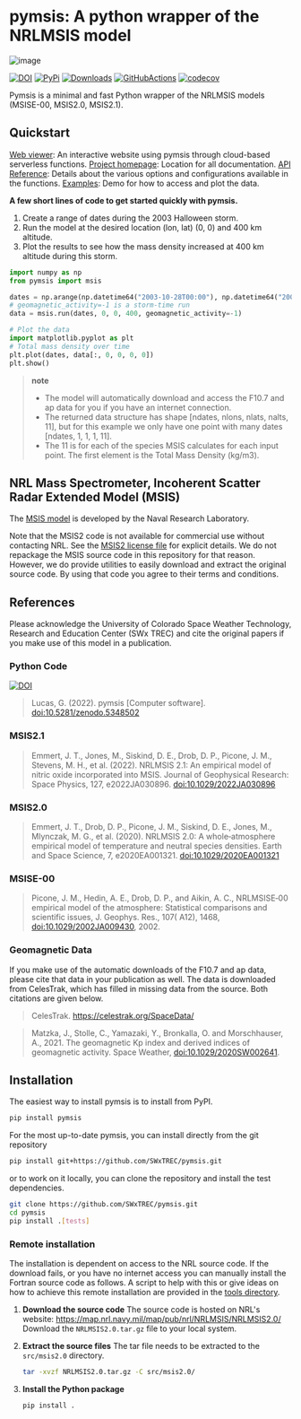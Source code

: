 # pymsis: A python wrapper of the NRLMSIS model

![image](https://swxtrec.github.io/pymsis/_static/pymsis-logo.png)

[![DOI](https://zenodo.org/badge/DOI/10.5281/zenodo.5348502.svg)](https://doi.org/10.5281/zenodo.5348502)
[![PyPi](https://badge.fury.io/py/pymsis.svg)](https://badge.fury.io/py/pymsis)
[![Downloads](https://static.pepy.tech/badge/pymsis/month)](https://pepy.tech/project/pymsis)
[![GitHubActions](https://github.com/SWxTREC/pymsis/actions/workflows/tests.yml/badge.svg)](https://github.com/SWxTREC/pymsis/actions?query=workflow%3Atests)
[![codecov](https://codecov.io/gh/SWxTREC/pymsis/branch/main/graph/badge.svg?token=NSUGKPJ3F7)](https://codecov.io/gh/SWxTREC/pymsis)

Pymsis is a minimal and fast Python wrapper of the NRLMSIS
models (MSISE-00, MSIS2.0, MSIS2.1).

## Quickstart

[Web viewer](https://swx-trec.com/msis): An interactive website using pymsis through cloud-based serverless functions.
[Project homepage](https://swxtrec.github.io/pymsis/): Location for all documentation.
[API Reference](https://swxtrec.github.io/pymsis/reference/index.html): Details about the various options and configurations available in the functions.
[Examples](https://swxtrec.github.io/pymsis/examples/index.html): Demo for how to access and plot the data.

**A few short lines of code to get started quickly with pymsis.**

1. Create a range of dates during the 2003 Halloween storm.
2. Run the model at the desired location (lon, lat) (0, 0) and 400 km altitude.
3. Plot the results to see how the mass density increased at 400 km altitude during this storm.

```python
import numpy as np
from pymsis import msis

dates = np.arange(np.datetime64("2003-10-28T00:00"), np.datetime64("2003-11-04T00:00"), np.timedelta64(30, "m"))
# geomagnetic_activity=-1 is a storm-time run
data = msis.run(dates, 0, 0, 400, geomagnetic_activity=-1)

# Plot the data
import matplotlib.pyplot as plt
# Total mass density over time
plt.plot(dates, data[:, 0, 0, 0, 0])
plt.show()
```

> **note**
>
> * The model will automatically download and access the F10.7 and ap data for you if you have an internet connection.
> * The returned data structure has shape [ndates, nlons, nlats, nalts, 11], but for this example we only have one point with many dates [ndates, 1, 1, 1, 11].
> * The 11 is for each of the species MSIS calculates for each input point. The first element is the Total Mass Density (kg/m3).

## NRL Mass Spectrometer, Incoherent Scatter Radar Extended Model (MSIS)

The [MSIS
model](https://www.nrl.navy.mil/Our-Work/Areas-of-Research/Space-Science/)
is developed by the Naval Research Laboratory.

Note that the MSIS2 code is not available for commercial use without
contacting NRL. See the [MSIS2 license file](MSIS2_LICENSE) for explicit
details. We do not repackage the MSIS source code in this
repository for that reason. However, we do provide utilities to easily
download and extract the original source code. By using that code you
agree to their terms and conditions.

## References

Please acknowledge the University of Colorado Space Weather Technology,
Research and Education Center (SWx TREC) and cite the original papers if
you make use of this model in a publication.

### Python Code

[![DOI](https://zenodo.org/badge/DOI/10.5281/zenodo.5348502.svg)](https://doi.org/10.5281/zenodo.5348502)

> Lucas, G. (2022). pymsis [Computer software]. [doi:10.5281/zenodo.5348502](https://doi.org/10.5281/zenodo.5348502)

### MSIS2.1

> Emmert, J. T., Jones, M., Siskind, D. E., Drob, D. P., Picone, J. M.,
> Stevens, M. H., et al. (2022). NRLMSIS 2.1: An empirical model of nitric
> oxide incorporated into MSIS. Journal of Geophysical Research: Space
> Physics, 127, e2022JA030896. [doi:10.1029/2022JA030896](https://doi.org/10.1029/2022JA030896)

### MSIS2.0

> Emmert, J. T., Drob, D. P., Picone, J. M., Siskind, D. E., Jones, M.,
> Mlynczak, M. G., et al. (2020). NRLMSIS 2.0: A whole‐atmosphere
> empirical model of temperature and neutral species densities. Earth
> and Space Science, 7, e2020EA001321.
> [doi:10.1029/2020EA001321](https://doi.org/10.1029/2020EA001321)

### MSISE-00

> Picone, J. M., Hedin, A. E., Drob, D. P., and Aikin, A. C.,
> NRLMSISE‐00 empirical model of the atmosphere: Statistical comparisons
> and scientific issues, J. Geophys. Res., 107( A12), 1468,
> [doi:10.1029/2002JA009430](https://doi.org/10.1029/2002JA009430),
> 2002.

### Geomagnetic Data

If you make use of the automatic downloads of the F10.7 and ap data,
please cite that data in your publication as well. The data is downloaded
from CelesTrak, which has filled in missing data from the source. Both citations
are given below.

> CelesTrak. https://celestrak.org/SpaceData/

> Matzka, J., Stolle, C., Yamazaki, Y., Bronkalla, O. and Morschhauser, A.,
> 2021. The geomagnetic Kp index and derived indices of geomagnetic activity.
> Space Weather, [doi:10.1029/2020SW002641](https://doi.org/10.1029/2020SW002641).

## Installation

The easiest way to install pymsis is to install from PyPI.

```bash
pip install pymsis
```

For the most up-to-date pymsis, you can install directly from the git
repository

```bash
pip install git+https://github.com/SWxTREC/pymsis.git
```

or to work on it locally, you can clone the repository and install the
test dependencies.

```bash
git clone https://github.com/SWxTREC/pymsis.git
cd pymsis
pip install .[tests]
```

### Remote installation

The installation is dependent on access to the NRL source code. If the
download fails, or you have no internet access you can manually install
the Fortran source code as follows. A script to help with this or give
ideas on how to achieve this remote installation are provided in the
[tools directory](tools/download_source.py).

1. **Download the source code**
    The source code is hosted on NRL\'s website:
    <https://map.nrl.navy.mil/map/pub/nrl/NRLMSIS/NRLMSIS2.0/>
    Download the `NRLMSIS2.0.tar.gz` file to your local system.

2. **Extract the source files**
    The tar file needs to be extracted to the `src/msis2.0` directory.

    ```bash
    tar -xvzf NRLMSIS2.0.tar.gz -C src/msis2.0/
    ```

3. **Install the Python package**

    ```bash
    pip install .
    ```
